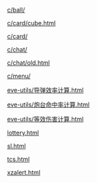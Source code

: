 
<p><a href="c/ball/index.html">c/ball/</a><p>
<p><a href="c/card/cube.html">c/card/cube.html</a><p>
<p><a href="c/card/index.html">c/card/</a><p>
<p><a href="c/chat/index.html">c/chat/</a><p>
<p><a href="c/chat/old.html">c/chat/old.html</a><p>
<p><a href="c/menu/index.html">c/menu/</a><p>
<p><a href="eve-utils/导弹效率计算.html">eve-utils/导弹效率计算.html</a><p>
<p><a href="eve-utils/炮台命中率计算.html">eve-utils/炮台命中率计算.html</a><p>
<p><a href="eve-utils/等效伤害计算.html">eve-utils/等效伤害计算.html</a><p>
<p><a href="lottery.html">lottery.html</a><p>
<p><a href="sl.html">sl.html</a><p>
<p><a href="tcs.html">tcs.html</a><p>
<p><a href="xzalert.html">xzalert.html</a><p>
